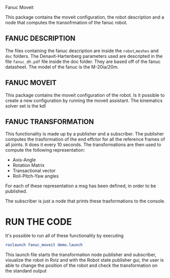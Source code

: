 Fanuc Moveit

This package contains the moveit configuration, the robot description and a node that computes the transofrmation of the fanuc robot. 

## FANUC DESCRIPTION
The files containing the fanuc description are inside the `robot`,`meshes` and `doc` folders. 
The Denavit-Hartenberg parameters used are descripted in the file `fanuc_dh.pdf` file inside the doc folder. They are based off of the fanuc datasheet.
The model of the fanuc is the M-20ia/20m.

## FANUC MOVEIT
This package contains the moveit configuration of the robot. Is it possible to create a new configuration by running the moveit assistant.
The kinematics solver set is the kdl

## FANUC TRANSFORMATION
This functionality is made up by a publisher and a subscriber. The publisher computes the trasformation of the end effctor for all the reference frames of all joints. It does it every 10 seconds. The transformations are then used to compute the following representation:
- Axis-Angle
- Rotation Matrix
- Transactional vector
- Roll-Pitch-Yaw angles

For each of these representation a msg has been defined, in order to be published.

The subscriber is just a node that prints these trasformations to the console.

# RUN THE CODE
It's possible to run all of these functionality by executing

```cmake
roslaunch fanuc_moveit demo.launch
``` 
This launch file starts the transformation node publisher and subscriber, visualize the robot in Rviz and with the Robot state publisher gui, the user is able to change the position of the robot and check the transformation on the standard output